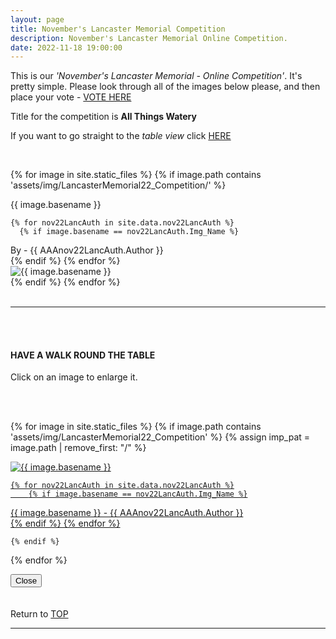 ```yaml
---
layout: page
title: November's Lancaster Memorial Competition
description: November's Lancaster Memorial Online Competition.
date: 2022-11-18 19:00:00
---
```



This is our _'November's Lancaster Memorial - Online Competition'_. 
It's pretty simple. Please look through all of the images below please, and then place your vote - 
<a target="_blank" href="https://surveyhero.com/c/kaa3zdqy">VOTE HERE</a> 


<p>Title for the competition is <strong>All Things Watery</strong></p> 

If you want to go straight to the *table view* click <a href="#tableView">HERE</a>

<!-- <br>
## !! VOTING IS NOW CLOSED !!
<br> -->

<br>

<!-- This loops through all the images in specified folder -->
{% for image in site.static_files %}
    {% if image.path contains 'assets/img/LancasterMemorial22_Competition/' %}
<div class="Number">{{ image.basename }}</div>

<!-- This runs and checks if there is a matching author in the file -->
    {% for nov22LancAuth in site.data.nov22LancAuth %}
      {% if image.basename == nov22LancAuth.Img_Name %}
<div class="subName">By - {{ AAAnov22LancAuth.Author }}</div>
      {% endif %}
    {% endfor %}


<div>
    <img class="col three Comp_Img" src="{{ site.baseurl }}{{ image.path }}" alt="{{ image.basename }}">
</div>
    {% endif %}
{% endfor %}



<br>
<br>

<hr id="tableView">

<br>
<br>

<div class="col three caption">
    <h4>HAVE A WALK ROUND THE TABLE </h4>
    <p>Click on an image to enlarge it.</p>    
</div>

<br>
<br>


<!-- MASONARY GRID -->
<div class="full-width">
	<div class="grid">

{% for image in site.static_files %}
    {% if image.path contains 'assets/img/LancasterMemorial22_Competition' %}
        {% assign imp_pat = image.path | remove_first: "/" %}
<div class="grid__item" data-size="1280x1280">  
    <a href="{{ site.baseurl }}{{ image.path }}" class="img-wrap" alt="{{ image.basename }}">
        <img src="{{ site.baseurl }}{{ image.path }}" alt="{{ image.basename }}" />

    {% for nov22LancAuth in site.data.nov22LancAuth %}
        {% if image.basename == nov22LancAuth.Img_Name %}
<div class="description description--grid">{{ image.basename }} - {{ AAAnov22LancAuth.Author }}</div>
        {% endif %}
    {% endfor %}

</a>
</div>

    {% endif %}
{% endfor %}
	</div>

<!-- /grid -->
<div class="preview">
	<button class="action action--close"><i class="fa fa-times"></i><span class="text-hidden">Close</span></button>
	<div class="description description--preview"></div>
</div>
</div>
<!-- MASONARY GRID END -->

<br>
<br>

<div class="col three caption">
    Return to <a href="#top">TOP</a>
</div>

<hr>






